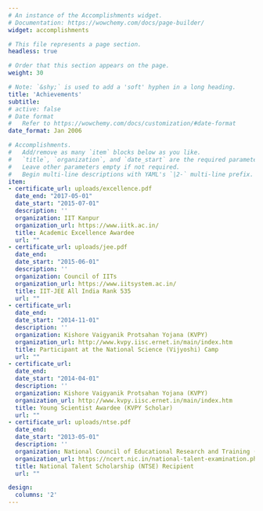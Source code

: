 ```yaml
---
# An instance of the Accomplishments widget.
# Documentation: https://wowchemy.com/docs/page-builder/
widget: accomplishments

# This file represents a page section.
headless: true

# Order that this section appears on the page.
weight: 30

# Note: `&shy;` is used to add a 'soft' hyphen in a long heading.
title: 'Achievements'
subtitle:
# active: false
# Date format
#   Refer to https://wowchemy.com/docs/customization/#date-format
date_format: Jan 2006

# Accomplishments.
#   Add/remove as many `item` blocks below as you like.
#   `title`, `organization`, and `date_start` are the required parameters.
#   Leave other parameters empty if not required.
#   Begin multi-line descriptions with YAML's `|2-` multi-line prefix.
item:
- certificate_url: uploads/excellence.pdf
  date_end: "2017-05-01"
  date_start: "2015-07-01"
  description: ''
  organization: IIT Kanpur
  organization_url: https://www.iitk.ac.in/
  title: Academic Excellence Awardee
  url: ""
- certificate_url: uploads/jee.pdf
  date_end: 
  date_start: "2015-06-01"
  description: ''
  organization: Council of IITs
  organization_url: https://www.iitsystem.ac.in/
  title: IIT-JEE All India Rank 535
  url: ""
- certificate_url: 
  date_end: 
  date_start: "2014-11-01"
  description: ''
  organization: Kishore Vaigyanik Protsahan Yojana (KVPY)
  organization_url: http://www.kvpy.iisc.ernet.in/main/index.htm
  title: Participant at the National Science (Vijyoshi) Camp
  url: ""
- certificate_url: 
  date_end: 
  date_start: "2014-04-01"
  description: ''
  organization: Kishore Vaigyanik Protsahan Yojana (KVPY)
  organization_url: http://www.kvpy.iisc.ernet.in/main/index.htm
  title: Young Scientist Awardee (KVPY Scholar)
  url: ""
- certificate_url: uploads/ntse.pdf
  date_end: 
  date_start: "2013-05-01"
  description: ''
  organization: National Council of Educational Research and Training (NCERT)
  organization_url: https://ncert.nic.in/national-talent-examination.php
  title: National Talent Scholarship (NTSE) Recipient
  url: ""

design:
  columns: '2' 
---
```

